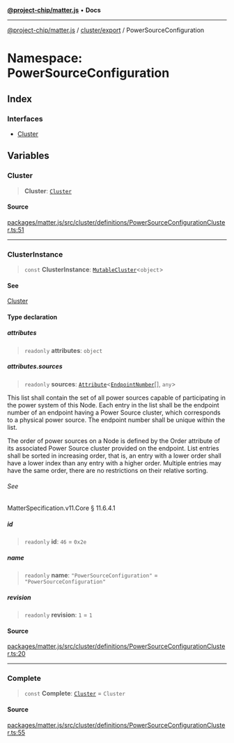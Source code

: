 [**@project-chip/matter.js**](../../../../README.md) • **Docs**

***

[@project-chip/matter.js](../../../../modules.md) / [cluster/export](../../README.md) / PowerSourceConfiguration

# Namespace: PowerSourceConfiguration

## Index

### Interfaces

- [Cluster](interfaces/Cluster.md)

## Variables

### Cluster

> **Cluster**: [`Cluster`](interfaces/Cluster.md)

#### Source

[packages/matter.js/src/cluster/definitions/PowerSourceConfigurationCluster.ts:51](https://github.com/project-chip/matter.js/blob/7a8cbb56b87d4ccf34bec5a9a95ab40a1711324f/packages/matter.js/src/cluster/definitions/PowerSourceConfigurationCluster.ts#L51)

***

### ClusterInstance

> `const` **ClusterInstance**: [`MutableCluster`](../../interfaces/MutableCluster.md)\<`object`\>

#### See

[Cluster](README.md#cluster)

#### Type declaration

##### attributes

> `readonly` **attributes**: `object`

##### attributes.sources

> `readonly` **sources**: [`Attribute`](../../interfaces/Attribute.md)\<[`EndpointNumber`](../../../../datatype/export/README.md#endpointnumber)[], `any`\>

This list shall contain the set of all power sources capable of participating in the power system of
this Node. Each entry in the list shall be the endpoint number of an endpoint having a Power Source
cluster, which corresponds to a physical power source. The endpoint number shall be unique within the
list.

The order of power sources on a Node is defined by the Order attribute of its associated Power Source
cluster provided on the endpoint. List entries shall be sorted in increasing order, that is, an entry
with a lower order shall have a lower index than any entry with a higher order. Multiple entries may
have the same order, there are no restrictions on their relative sorting.

###### See

MatterSpecification.v11.Core § 11.6.4.1

##### id

> `readonly` **id**: `46` = `0x2e`

##### name

> `readonly` **name**: `"PowerSourceConfiguration"` = `"PowerSourceConfiguration"`

##### revision

> `readonly` **revision**: `1` = `1`

#### Source

[packages/matter.js/src/cluster/definitions/PowerSourceConfigurationCluster.ts:20](https://github.com/project-chip/matter.js/blob/7a8cbb56b87d4ccf34bec5a9a95ab40a1711324f/packages/matter.js/src/cluster/definitions/PowerSourceConfigurationCluster.ts#L20)

***

### Complete

> `const` **Complete**: [`Cluster`](interfaces/Cluster.md) = `Cluster`

#### Source

[packages/matter.js/src/cluster/definitions/PowerSourceConfigurationCluster.ts:55](https://github.com/project-chip/matter.js/blob/7a8cbb56b87d4ccf34bec5a9a95ab40a1711324f/packages/matter.js/src/cluster/definitions/PowerSourceConfigurationCluster.ts#L55)

